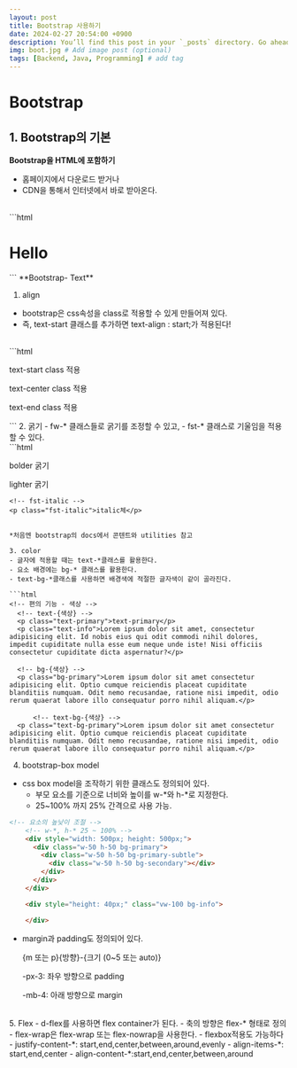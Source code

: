 ```yaml
---
layout: post
title: Bootstrap 사용하기
date: 2024-02-27 20:54:00 +0900
description: You’ll find this post in your `_posts` directory. Go ahead and edit it and re-build the site to see your changes. # Add post description (optional)
img: boot.jpg # Add image post (optional)
tags: [Backend, Java, Programming] # add tag
---
```

# Bootstrap

## 1. Bootstrap의 기본


**Bootstrap을 HTML에 포함하기**

- 홈페이지에서 다운로드 받거나
- CDN을 통해서 인터넷에서 바로 받아온다.
<br>
```html
<!doctype html>
<html lang="en">
  <head>
    <meta charset="utf-8">
    <meta name="viewport" content="width=device-width, initial-scale=1">
    <title>Bootstrap demo</title>
    <link href="https://cdn.jsdelivr.net/npm/bootstrap@5.3.2/dist/css/bootstrap.min.css" rel="stylesheet" integrity="sha384-T3c6CoIi6uLrA9TneNEoa7RxnatzjcDSCmG1MXxSR1GAsXEV/Dwwykc2MPK8M2HN" crossorigin="anonymous">
  </head>
  <body>
   <h1>Hello </h1>
   <script src="https://cdn.jsdelivr.net/npm/bootstrap@5.3.2/dist/js/bootstrap.bundle.min.js" integrity="sha384-C6RzsynM9kWDrMNeT87bh95OGNyZPhcTNXj1NW7RuBCsyN/o0jlpcV8Qyq46cDfL" crossorigin="anonymous"></script>
  </body>
</html>
```
**Bootstrap- Text**

1. align
- bootstrap은 css속성을 class로 적용할 수 있게 만들어져 있다.
- 즉, text-start 클래스를 추가하면 text-align : start;가 적용된다!  
<br>
```html
<!-- 편의 기능 - 텍스트 -->
    <p class="text-start">text-start class 적용</p>
    <p class="text-center">text-center class 적용</p>
    <p class="text-end">text-end class 적용</p>
```
2. 굵기
- fw-* 클래스들로 굵기를 조정할 수 있고,
- fst-* 클래스로 기울임을 적용할 수 있다.
<br>
```html
  		<!-- 편의 기능 - 굵기와 기울기 -->
    <!-- fw-{굵기}, lighter, light, normal, bold, bolder -->
    <p class="fw-bolder">bolder 굵기</p>
    <p class="fw-lighter">lighter 굵기</p>

    <!-- fst-italic -->
    <p class="fst-italic">italic체</p>
  ```

*처음엔 bootstrap의 docs에서 콘텐트와 utilities 참고

3. color
- 글자에 적용할 때는 text-*클래스를 활용한다.
- 요소 배경에는 bg-* 클래스를 활용한다.
- text-bg-*클래스를 사용하면 배경색에 적절한 글자색이 같이 골라진다.

```html
<!-- 편의 기능 - 색상 -->
    <!-- text-{색상} -->
    <p class="text-primary">text-primary</p>
    <p class="text-info">Lorem ipsum dolor sit amet, consectetur adipisicing elit. Id nobis eius qui odit commodi nihil dolores, impedit cupiditate nulla esse eum neque unde iste! Nisi officiis consectetur cupiditate dicta aspernatur?</p>

    <!-- bg-{색상} -->
    <p class="bg-primary">Lorem ipsum dolor sit amet consectetur adipisicing elit. Optio cumque reiciendis placeat cupiditate blanditiis numquam. Odit nemo recusandae, ratione nisi impedit, odio rerum quaerat labore illo consequatur porro nihil aliquam.</p>

		<!-- text-bg-{색상} -->
    <p class="text-bg-primary">Lorem ipsum dolor sit amet consectetur adipisicing elit. Optio cumque reiciendis placeat cupiditate blanditiis numquam. Odit nemo recusandae, ratione nisi impedit, odio rerum quaerat labore illo consequatur porro nihil aliquam.</p>
```

4. bootstrap-box model
- css box model을 조작하기 위한 클래스도 정의되어 있다.
    - 부모 요소를 기준으로 너비와 높이를 w-*와 h-*로 지정한다.
    - 25~100% 까지 25% 간격으로 사용 가능.

```html
<!-- 요소의 높낮이 조절 -->
    <!-- w-*, h-* 25 ~ 100% -->
    <div style="width: 500px; height: 500px;">
      <div class="w-50 h-50 bg-primary">
        <div class="w-50 h-50 bg-primary-subtle">
          <div class="w-50 h-50 bg-secondary"></div>
        </div>
      </div>
    </div>

    <div style="height: 40px;" class="vw-100 bg-info">

    </div>
```
- margin과 padding도 정의되어 있다.
    
    {m 또는 p}{방향}-{크기 (0~5 또는 auto)}
    
    -px-3:  좌우 방향으로 padding
    
    -mb-4: 아래 방향으로 margin
<br>
5. Flex
- d-flex를 사용하면 flex container가 된다.
- 축의 방향은 flex-* 형태로 정의
- flex-wrap은 flex-wrap 또는 flex-nowrap을 사용한다.
- flexbox적용도 가능하다
    - justify-content-*: start,end,center,between,around,evenly
    - align-items-*: start,end,center
    - align-content-*:start,end,center,between,around